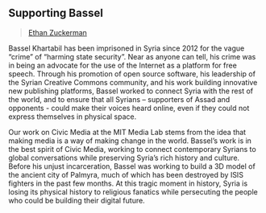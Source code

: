 ## Supporting Bassel

> [Ethan Zuckerman](../appendix/attributions.html#ethan-zuckerman)

<p>Bassel Khartabil has been imprisoned in Syria since 2012 for the vague
“crime” of “harming state security”. Near as anyone can tell, his
crime was in being an advocate for the use of the Internet as a
platform for free speech. Through his promotion of open source
software, his leadership of the Syrian Creative Commons community, and
his work building innovative new publishing platforms, Bassel worked
to connect Syria with the rest of the world, and to ensure that all
Syrians – supporters of Assad and opponents - could make their voices
heard online, even if they could not express themselves in physical
space.</p>

<p>Our work on Civic Media at the MIT Media Lab stems from the idea that
making media is a way of making change in the world. Bassel’s work is
in the best spirit of Civic Media, working to connect contemporary
Syrians to global conversations while preserving Syria’s rich history
and culture. Before his unjust incarceration, Bassel was working to
build a 3D model of the ancient city of Palmyra, much of which has
been destroyed by ISIS fighters in the past few months. At this tragic
moment in history, Syria is losing its physical history to religious
fanatics while persecuting the people who could be building their
digital future.</p>
